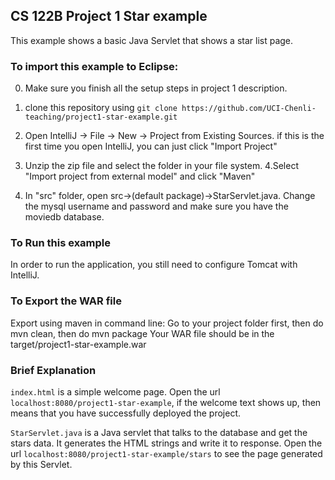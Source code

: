## CS 122B Project 1 Star example

This example shows a basic Java Servlet that shows a star list page.

### To import this example to Eclipse: 
0. Make sure you finish all the setup steps in project 1 description.
1. clone this repository using `git clone https://github.com/UCI-Chenli-teaching/project1-star-example.git`
2. Open IntelliJ -> File -> New -> Project from Existing Sources. if this is the first time you open IntelliJ, you can just click "Import Project"
                                          
3. Unzip the zip file and select the folder in your file system.
4.Select "Import project from external model" and click "Maven"

5.  In "src" folder, open src->(default package)->StarServlet.java. Change the mysql username and password and make sure you have the moviedb database.
### To Run this example
In order to run the application, you still need to configure Tomcat with IntelliJ.
### To Export the WAR file
Export using maven in command line: Go to your project folder first, then do mvn clean, then do mvn package Your WAR file should be in the target/project1-star-example.war
### Brief Explanation
`index.html` is a simple welcome page. Open the url `localhost:8080/project1-star-example`, if the welcome text shows up, then means that you have successfully deployed the project.

`StarServlet.java` is a Java servlet that talks to the database and get the stars data. It generates the HTML strings and write it to response. Open the url `localhost:8080/project1-star-example/stars` to see the page generated by this Servlet.

